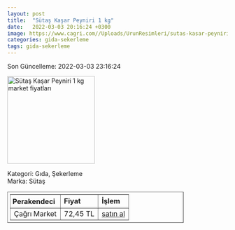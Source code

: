 ```yaml
---
layout: post
title:  "Sütaş Kaşar Peyniri 1 kg"
date:   2022-03-03 20:16:24 +0300
image: https://www.cagri.com//Uploads/UrunResimleri/sutas-kasar-peyniri-kg-a9c4.jpg
categories: gida-sekerleme
tags: gida-sekerleme
---
```


Son Güncelleme: 2022-03-03 23:16:24

<img src="https://www.cagri.com//Uploads/UrunResimleri/sutas-kasar-peyniri-kg-a9c4.jpg" width="200" alt="Sütaş Kaşar Peyniri 1 kg market fiyatları" />

Kategori: Gıda, Şekerleme
<br />
Marka: Sütaş

<table border="1" style="padding: 5px;width:80%;">
  <tr>
    <td style="padding: 5px;"><strong>Perakendeci</strong></td>
    <td><strong>Fiyat</strong></td>
    <td><strong>İşlem</strong></td>
  </tr>
  <tr>
              <td>Çağrı Market</td>
              <td>72,45 TL</td>
              <td><a target="_blank" href="https://www.cagri.com/sutas-kasar-peyniri-kg">satın al</a></td>
            </tr>
</table>
